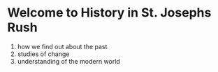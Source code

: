<!DOCTYPE html>
<html>
  <title>History</title>
  
  <h1>Welcome to History in St. Josephs Rush</h1>
  
  <ol>
  <li>how we find out about the past</li>
  <li>studies of change</li>
  <li>understanding of the modern world</li>
  </ol>
  
  
</html>
